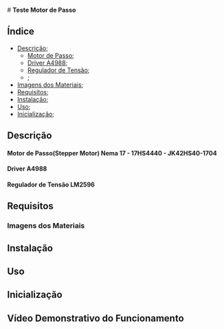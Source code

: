 ﻿﻿# **Teste Motor de Passo** 

## Índice
- [Descrição](#descrição);
    - [Motor de Passo](#motor-de-passostepper-motor-nema-17---17hs4440---jk42hs40-1704);
    - [Driver A4988](#driver-a4988);
    - [Regulador de Tensão](#regulador-de-tensão-lm2596);
    - []();
- [Imagens dos Materiais](#imagens-dos-materiais);
- [Requisitos](#requisitos);
- [Instalação](#instalação);
- [Uso](#uso);
- [Inicialização](#inicialização);


## Descrição
 #### Motor de Passo(Stepper Motor) Nema 17 - 17HS4440 - JK42HS40-1704

 #### Driver A4988

 #### Regulador de Tensão LM2596

## Requisitos

### Imagens dos Materiais

## Instalação

## Uso

## Inicialização

## Vídeo Demonstrativo do Funcionamento


